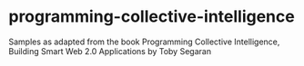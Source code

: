 # programming-collective-intelligence
Samples as adapted from the book Programming Collective Intelligence, Building Smart Web 2.0 Applications by Toby Segaran

